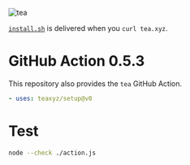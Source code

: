 ![tea](https://tea.xyz/banner.png)

[`install.sh`](./install.sh) is delivered when you `curl tea.xyz`.


# GitHub Action 0.5.3

This repository also provides the `tea` GitHub Action.

```yaml
- uses: teaxyz/setup@v0
```

# Test

```sh
node --check ./action.js
```
